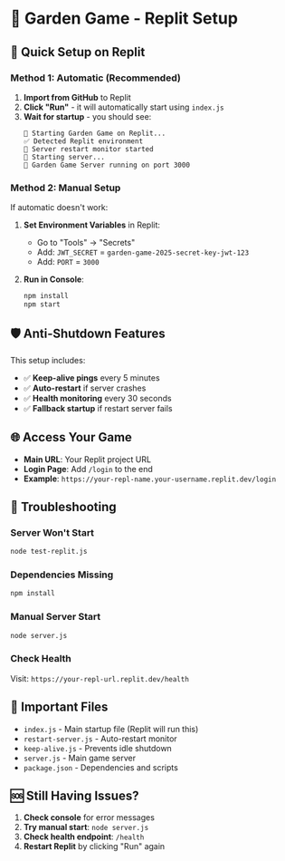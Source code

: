 # 🌱 Garden Game - Replit Setup

## 🚀 Quick Setup on Replit

### Method 1: Automatic (Recommended)
1. **Import from GitHub** to Replit
2. **Click "Run"** - it will automatically start using `index.js`
3. **Wait for startup** - you should see:
   ```
   🌱 Starting Garden Game on Replit...
   ✅ Detected Replit environment
   🔄 Server restart monitor started
   🚀 Starting server...
   🌱 Garden Game Server running on port 3000
   ```

### Method 2: Manual Setup
If automatic doesn't work:

1. **Set Environment Variables** in Replit:
   - Go to "Tools" → "Secrets"
   - Add: `JWT_SECRET` = `garden-game-2025-secret-key-jwt-123`
   - Add: `PORT` = `3000`

2. **Run in Console**:
   ```bash
   npm install
   npm start
   ```

## 🛡️ Anti-Shutdown Features

This setup includes:
- ✅ **Keep-alive pings** every 5 minutes
- ✅ **Auto-restart** if server crashes
- ✅ **Health monitoring** every 30 seconds
- ✅ **Fallback startup** if restart server fails

## 🌐 Access Your Game

- **Main URL**: Your Replit project URL
- **Login Page**: Add `/login` to the end
- **Example**: `https://your-repl-name.your-username.replit.dev/login`

## 🔧 Troubleshooting

### Server Won't Start
```bash
node test-replit.js
```

### Dependencies Missing
```bash
npm install
```

### Manual Server Start
```bash
node server.js
```

### Check Health
Visit: `https://your-repl-url.replit.dev/health`

## 📁 Important Files

- `index.js` - Main startup file (Replit will run this)
- `restart-server.js` - Auto-restart monitor
- `keep-alive.js` - Prevents idle shutdown
- `server.js` - Main game server
- `package.json` - Dependencies and scripts

## 🆘 Still Having Issues?

1. **Check console** for error messages
2. **Try manual start**: `node server.js`
3. **Check health endpoint**: `/health`
4. **Restart Replit** by clicking "Run" again
